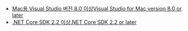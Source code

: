 * [<span data-ttu-id="63768-101">Mac용 Visual Studio 버전 8.0 이상</span><span class="sxs-lookup"><span data-stu-id="63768-101">Visual Studio for Mac version 8.0 or later</span></span>](https://visualstudio.microsoft.com/downloads/)
* [<span data-ttu-id="63768-102">.NET Core SDK 2.2 이상</span><span class="sxs-lookup"><span data-stu-id="63768-102">.NET Core SDK 2.2 or later</span></span>](https://www.microsoft.com/net/download/all)
